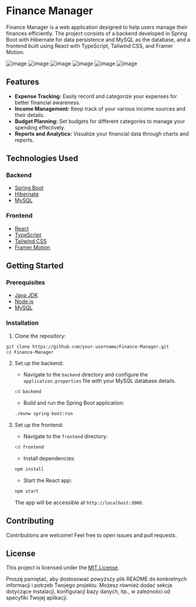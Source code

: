 
# Finance Manager
Finance Manager is a web application designed to help users manage their finances efficiently. The project consists of a backend developed in Spring Boot with Hibernate for data persistence and MySQL as the database, and a frontend built using React with TypeScript, Tailwind CSS, and Framer Motion.

![image](https://github.com/Fijalkowskim/FinanceManager/assets/91847461/a15a8dff-ddf6-4b79-b42a-8809d896058a)
![image](https://github.com/Fijalkowskim/FinanceManager/assets/91847461/7909784e-6581-4236-982d-96e4483ca7b4)
![image](https://github.com/Fijalkowskim/FinanceManager/assets/91847461/27c186ab-995c-42df-a23f-0c87b90a912d)
![image](https://github.com/Fijalkowskim/FinanceManager/assets/91847461/192ac52d-a35d-42eb-a3c2-4d15ee6c3fc7)
![image](https://github.com/Fijalkowskim/FinanceManager/assets/91847461/1d1bdb9e-1e1c-4fcd-8655-ca58abf5c395)
![image](https://github.com/Fijalkowskim/FinanceManager/assets/91847461/48d2d54b-3356-46ac-a426-ad3be06462d8)


## Features

- **Expense Tracking:** Easily record and categorize your expenses for better financial awareness.
- **Income Management:** Keep track of your various income sources and their details.
- **Budget Planning:** Set budgets for different categories to manage your spending effectively.
- **Reports and Analytics:** Visualize your financial data through charts and reports.

## Technologies Used

### Backend
- [Spring Boot](https://spring.io/projects/spring-boot)
- [Hibernate](https://hibernate.org/)
- [MySQL](https://www.mysql.com/)

### Frontend
- [React](https://reactjs.org/)
- [TypeScript](https://www.typescriptlang.org/)
- [Tailwind CSS](https://tailwindcss.com/)
- [Framer Motion](https://www.framer.com/motion/)

## Getting Started

### Prerequisites

- [Java JDK](https://www.oracle.com/java/technologies/javase-downloads.html)
- [Node.js](https://nodejs.org/)
- [MySQL](https://www.mysql.com/)

### Installation

1. Clone the repository:

```bash
git clone https://github.com/your-username/Finance-Manager.git
cd Finance-Manager
```

2. Set up the backend:

   - Navigate to the `backend` directory and configure the `application.properties` file with your MySQL database details.

   ```bash
   cd backend
   ```

   - Build and run the Spring Boot application:

   ```bash
   ./mvnw spring-boot:run
   ```

3. Set up the frontend:

   - Navigate to the `frontend` directory:

   ```bash
   cd frontend
   ```

   - Install dependencies:

   ```bash
   npm install
   ```

   - Start the React app:

   ```bash
   npm start
   ```

   The app will be accessible at `http://localhost:3000`.

## Contributing

Contributions are welcome! Feel free to open issues and pull requests.

## License

This project is licensed under the [MIT License](LICENSE).

Proszę pamiętać, aby dostosować powyższy plik README do konkretnych informacji i potrzeb Twojego projektu. Możesz również dodać sekcje dotyczące instalacji, konfiguracji bazy danych, itp., w zależności od specyfiki Twojej aplikacji.
